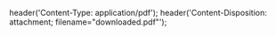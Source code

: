 header('Content-Type: application/pdf');
header('Content-Disposition: attachment; filename="downloaded.pdf"');